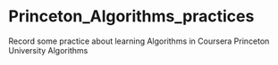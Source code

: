 # Princeton_Algorithms_practices
Record some practice about learning Algorithms in Coursera Princeton University Algorithms
